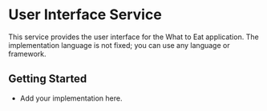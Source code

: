 # User Interface Service

This service provides the user interface for the What to Eat application. The implementation language is not fixed; you can use any language or framework.

## Getting Started

- Add your implementation here.
